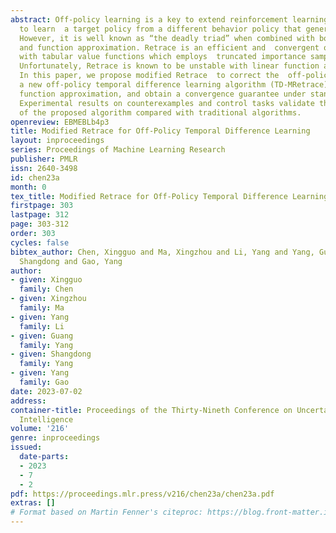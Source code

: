 ```yaml
---
abstract: Off-policy learning is a key to extend reinforcement learning as it allows
  to learn  a target policy from a different behavior policy that generates the data.
  However, it is well known as “the deadly triad” when combined with bootstrapping
  and function approximation. Retrace is an efficient and  convergent off-policy algorithm
  with tabular value functions which employs  truncated importance sampling ratios.
  Unfortunately, Retrace is known to be unstable with linear function approximation.
  In this paper, we propose modified Retrace  to correct the  off-policy return, derive
  a new off-policy temporal difference learning algorithm (TD-MRetrace) with linear
  function approximation, and obtain a convergence guarantee under standard assumptions.
  Experimental results on counterexamples and control tasks validate the effectiveness
  of the proposed algorithm compared with traditional algorithms.
openreview: EBMEBLb4p3
title: Modified Retrace for Off-Policy Temporal Difference Learning
layout: inproceedings
series: Proceedings of Machine Learning Research
publisher: PMLR
issn: 2640-3498
id: chen23a
month: 0
tex_title: Modified Retrace for Off-Policy Temporal Difference Learning
firstpage: 303
lastpage: 312
page: 303-312
order: 303
cycles: false
bibtex_author: Chen, Xingguo and Ma, Xingzhou and Li, Yang and Yang, Guang and Yang,
  Shangdong and Gao, Yang
author:
- given: Xingguo
  family: Chen
- given: Xingzhou
  family: Ma
- given: Yang
  family: Li
- given: Guang
  family: Yang
- given: Shangdong
  family: Yang
- given: Yang
  family: Gao
date: 2023-07-02
address:
container-title: Proceedings of the Thirty-Nineth Conference on Uncertainty in Artificial
  Intelligence
volume: '216'
genre: inproceedings
issued:
  date-parts:
  - 2023
  - 7
  - 2
pdf: https://proceedings.mlr.press/v216/chen23a/chen23a.pdf
extras: []
# Format based on Martin Fenner's citeproc: https://blog.front-matter.io/posts/citeproc-yaml-for-bibliographies/
---
```

